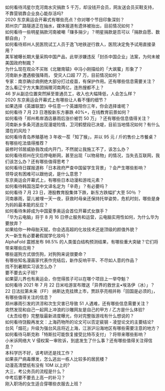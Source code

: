 如何看待鸿星尔克河南水灾捐款 5 千万，却没钱开会员，网友送会员买鞋支持，不靠营销靠企业良心能存活吗?  
2020 东京奥运会开幕式有哪些亮点？你对哪个节目印象深刻？  
郑州京广路隧道正在抽水，媒体报道有遗体被抬出，目前情况如何？  
如何看待一些明星捐款河南被嘲「赚多捐少」？明星捐款是否可以「捐款自愿、数额自由」？  
如何看待郑州人民医院试工人员于逸飞地铁逆行救人，医院决定免予试用直接录用？  
美军被曝长期大量采购中国产品，此举涉嫌违反「封杀中国企业」法案，为何未被美国政府制裁？  
为什么现在观众不买账《北辙南辕》中冯小刚描绘的「大飒蜜」形象了？  
河南新乡遭遇极强降雨， 受灾人口超 77 万，目前情况如何？  
专家：南京确诊病例绝大部分打过疫苗，有保护作用。还有哪些信息需要关注？  
怎么看辽宁方大集团捐赠河南两亿，连热搜都不上？  
46 岁从副总位置突然掉至普通员工，收入也大幅降低，人会怎么样？  
2020 东京奥运会开幕式上有哪些让人看不懂的细节？  
如果选择《英雄联盟》中任意一个英雄陪你三年，你会选择谁呢？  
如何看待 7 月 23 日港股新东方暴跌 40%+，在线教育前景如何？  
如何看待「郑州希岸酒店暴雨后涨价被罚 50 万」？还有哪些信息值得关注？  
河南新乡多条河道出现漫堤险情，卫河鹤壁段已决堤，目前当地情况如何？有什么潜在的风险？  
如何看待青岛养殖基地 3 年收一茬「知了猴」，并以 95 元 / 斤的售价上市餐桌？有哪些吃法值得推荐？  
装修时邻居威胁我改成内开门，不然就让我施工不了，该怎么办？  
如何看待郑州在灾后停电断网，甚至出现「以物易物」的情况，当失去互联网，我们该怎么办？还有哪些值得思考？  
如何看待日媒报道称「日本政府严查中国留学生背景」？会产生哪些影响？  
领导说有困难可以跟他说，是什么意思？  
东京奥运会开幕式上，有哪些日本动漫和游戏元素？  
如何看待韩国泡菜中文译名定为「辛奇」？有必要吗？  
如何看待 7 月 23 日，港股教育股集体下跌，新东方跌幅扩大至 50％ ？  
河南暴雨，婴儿被埋一天一夜，获救时母亲还保持托举姿势，危机时刻，哪些是身为妈妈最本能的反应？  
如何看待朱婷成为中国夏季奥运会首位开幕式女旗手？  
「华为云电脑」将于 8 月 16 日停止服务和运营，云电脑实用性如何，为什么华为要放弃？  
如果给你一种母胎天赋，你会选高超的化妆技术还是顶级的颜值外貌？  
大一新生有必要暑假就学化妆吗？  
AlphaFold 震撼发布 98.5% 的人类蛋白结构预测结果，有哪些重大突破？它们将带来哪些应用？  
哪些遛狗方式很伤狗，对狗狗来说很要命？  
有哪些知名漫画家代表作完结后，新作反响平平、不尽如人意的作品？  
找不到暑期实习该怎么办？  
要不要去尖子班?  
如果婴儿界也有奥运会，你觉得孩子可以在哪个项目上一举夺魁？  
如何看待 2021 年 7 月 22 日米哈游宣布赠送「异界的救世主•埃洛伊（冰）」？  
22 日法拉第未来（FF） 纳斯达克挂牌上市，贾跃亭亮相并称「回国是必须的」，有哪些值得关注的信息？  
郑州暴雨引发的洪涝和次生灾害已导致 51 人遇难，还有哪些信息需要关注？  
突然发现和自己一起网上冲浪的沙雕网友是自己的甲方 / 乙方是什么体验?  
《太吾绘卷》完整版最新进度曝光，你对完整版游戏有什么想说的？  
如何看待饶毅再发文：上海药物所的论文可以否定裴钢 - 凌堃论文的主要结论?  
台风「烟花」升级为强台风且将近上海，江浙沪沿海地区有哪些需要注意的地方？  
如何看待马斯克称「特斯拉可能恢复接受比特币支付」？将带来哪些影响？  
小米诉网络大 V 侵权案一审败诉，到底发生了什么事？还有哪些值得关注得信息？  
本科学历不好，该考研还是找工作？  
如果丧尸病毒爆发，怎么逃出一栋人比较多的居民楼？  
动漫高清壁纸有没有 10M 以上的?  
大三，考公务员的流程是什么？  
中考后要不要去上高一的补习？  
刚入职场的女生适合穿哪些衣服去上班？  
